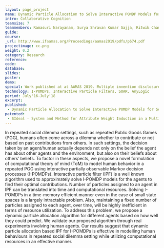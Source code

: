 ```yaml
---
layout: page_project
name: Dynamic Particle Allocation to Solve Interactive POMDP Models for Social Decision Making 
intro: Collaborative Cognition
teamsize: 7
teammembers: Ramasuri Narayanam, Surya Shravan Kumar Sajja, Ritwik Chaudhuri, Rohith Vallam, Kushal Mukherjee, Gyana Parija
guide:
course:
_url: http://www.ifaamas.org/Proceedings/aamas2019/pdfs/p674.pdf
projectimage: cc.png
weight: 0.2
category: Research
reference:
code:
database: 
slides: 
poster: 
demo: 
special: Work published at at AAMAS 2019. Multiple invention disclosures filed at USPTO.
technology: I-POMDPs, Interactive Particle Filters, SOAR, AnyLogic
period: July'16-July'18
excerpt:
published: 
 - Dynamic Particle Allocation to Solve Interactive POMDP Models for Social Decision Making (AAMAS 2019)
patented: 
 - SIdeal - System and Method for Attribute Weight Induction in a Multiple Recruiter Setting Exploiting Public Goods Games Framework
---
```

In repeated social dilemma settings, such as repeated Public Goods Games (PGG), humans often come across a dilemma whether to contribute or not based on past contributions from others. In such settings, the decision taken by an agent/human actually depends not only on the belief the agent has about other agents and the environment, but also on their beliefs about others’ beliefs. To factor in these aspects, we propose a novel formulation of computational theory of mind (ToM) to model human behavior in a repeated PGG using interactive partially observable Markov decision processes (I-POMDPs). Interactive particle filter (IPF) is a well known algorithm used to approximately solve I-POMDP models for the agents to find their optimal contributions. Number of particles assigned to an agent in IPF can be translated into time and computational resources. Solving I-POMDPs in a time-memory efficient manner even in the case of small state spaces is a largely intractable problem. Also, maintaining a fixed number of particles assigned to each agent, over time, will be highly inefficient in terms of resource utilization. To address this problem, we propose a dynamic particle allocation algorithm for different agents based on how well they could predict. We validate our proposed algorithm through real experiments involving human agents. Our results suggest that dynamic particle allocation based IPF for I-POMDPs is effective in modelling human behaviours in repeated social dilemma setting while utilizing computational resources in an effective manner.
